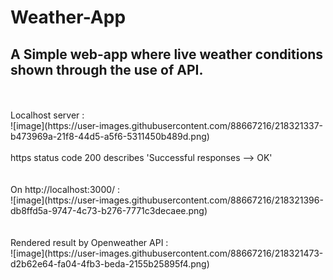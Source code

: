 # Weather-App

## A Simple web-app where live weather conditions shown through the use of API. <br>
<br>
<br>
Localhost server : <br>
![image](https://user-images.githubusercontent.com/88667216/218321337-b473969a-21f8-44d5-a5f6-5311450b489d.png) <br>
<br>
https status code 200 describes 'Successful responses --> OK' <br>
<br>

<br>
On http://localhost:3000/ : <br>
![image](https://user-images.githubusercontent.com/88667216/218321396-db8ffd5a-9747-4c73-b276-7771c3decaee.png) <br>
<br>

<br>
Rendered result by Openweather API : <br>
![image](https://user-images.githubusercontent.com/88667216/218321473-d2b62e64-fa04-4fb3-beda-2155b25895f4.png)


